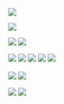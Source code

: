 
<div align="left">
<img src="https://camo.githubusercontent.com/62091a269bbd0dad454e29760b1f38d8aaf60692476c3e8b82918e486ceab11a/68747470733a2f2f736b696c6c69636f6e732e6465762f69636f6e733f693d6a73267065726c696e653d31" /></a>

<img src="https://camo.githubusercontent.com/e91f5840eedc5bff82e388c044cc86cc0cb13e9823c58ccb908b5fe1fa803bdb/68747470733a2f2f736b696c6c69636f6e732e6465762f69636f6e733f693d7473267065726c696e653d31" /></a>

<img src="https://camo.githubusercontent.com/f97ae301fad0cdfa3d60aa38540ed5eb8245bb7c808aa9950788e56d05db615a/68747470733a2f2f736b696c6c69636f6e732e6465762f69636f6e733f693d6e6578746a73267065726c696e653d31" /></a>
<img src="https://camo.githubusercontent.com/a38363ac85a86ad321026107282cf31844aba07c11eb6b0b117d76518dcc6a28/68747470733a2f2f736b696c6c69636f6e732e6465762f69636f6e733f693d7265616374267065726c696e653d31" /></a>

<div align="left">
</div>
<img src="https://img.shields.io/badge/-VueJs-4FC08D?logo=Vue.js&logoColor=white&style=flat-square"/></a>
<img src="https://img.shields.io/badge/-Redux-764ABC?logo=Redux&logoColor=white&style=flat-square"/></a>
<img src="https://img.shields.io/badge/-ReduxToolkit-764ABC?logo=Redux&logoColor=white&style=flat-square"/></a>
<img src="https://img.shields.io/badge/styled-components-DB7093?style=flat-square&logo=styled-components&logoColor=white"/></a>
<img src="https://img.shields.io/badge/emotion-FF81F9?style=flat-square&logo=styled-components&logoColor=white"/></a>
<br/>
<br/>
<img src="https://img.shields.io/badge/-Notion-000000?logo=Notion&logoColor=white&style=flat-square"/></a>
<img src="https://img.shields.io/badge/-Figma-F24E1E?logo=Figma&logoColor=white&style=flat-square"/></a>                                                               

<a href="https://velog.io/@jmean12" target="_blank"><img src="https://img.shields.io/badge/Velog-20c997?style=flat-square&logo=Vimeo&logoColor=white"/></a>
<a href="https://github.com/jmean12" target="_blank"><img src="https://img.shields.io/badge/GitHub-181717?style=flat-square&logo=GitHub&logoColor=#181717"/></a>
</div>


<div align="left">
  


<!--
**jmean12/jmean12** is a ✨ _special_ ✨ repository because its `README.md` (this file) appears on your GitHub profile.

Here are some ideas to get you started:

- 🔭 I’m currently working on ...
- 🌱 I’m currently learning ...
- 👯 I’m looking to collaborate on ...
- 🤔 I’m looking for help with ...
- 💬 Ask me about ...
- 📫 How to reach me: ...
- 😄 Pronouns: ...
- ⚡ Fun fact: ...

[![Anurag's github stats](https://github-readme-stats.vercel.app/api?username=jmean12)](https://github.com/anuraghazra/github-readme-stats)
-->  
</div>
